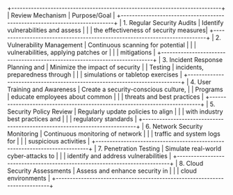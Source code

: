 +---------------------------------------------------------------------------+
|    Review Mechanism                |    Purpose/Goal                        |
+---------------------------------------------------------------------------+
| 1. Regular Security Audits         | Identify vulnerabilities and assess   |
|                                    | the effectiveness of security measures|
+---------------------------------------------------------------------------+
| 2. Vulnerability Management        | Continuous scanning for potential     |
|                                    | vulnerabilities, applying patches or  |
|                                    | mitigations                            |
+---------------------------------------------------------------------------+
| 3. Incident Response Planning and  | Minimize the impact of security       |
|    Testing                         | incidents, preparedness through       |
|                                    | simulations or tabletop exercises     |
+---------------------------------------------------------------------------+
| 4. User Training and Awareness      | Create a security-conscious culture,  |
|    Programs                         | educate employees about common        |
|                                    | threats and best practices            |
+---------------------------------------------------------------------------+
| 5. Security Policy Review           | Regularly update policies to align    |
|                                    | with industry best practices and      |
|                                    | regulatory standards                  |
+---------------------------------------------------------------------------+
| 6. Network Security Monitoring      | Continuous monitoring of network      |
|                                    | traffic and system logs for           |
|                                    | suspicious activities                 |
+---------------------------------------------------------------------------+
| 7. Penetration Testing              | Simulate real-world cyber-attacks to  |
|                                    | identify and address vulnerabilities |
+---------------------------------------------------------------------------+
| 8. Cloud Security Assessments       | Assess and enhance security in        |
|                                    | cloud environments                    |
+---------------------------------------------------------------------------+
